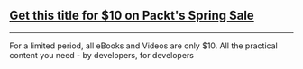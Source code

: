 ## [Get this title for $10 on Packt's Spring Sale](https://www.packt.com/B15426?utm_source=github&utm_medium=packt-github-repo&utm_campaign=spring_10_dollar_2022)
-----
For a limited period, all eBooks and Videos are only $10. All the practical content you need \- by developers, for developers

